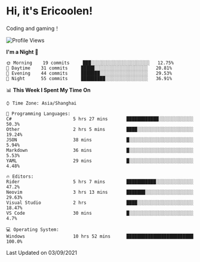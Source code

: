 # Hi, it's Ericoolen!
Coding and gaming！

<!--START_SECTION:waka-->
![Profile Views](http://img.shields.io/badge/Profile%20Views-113-blue)

**I'm a Night 🦉** 

```text
🌞 Morning    19 commits     ███░░░░░░░░░░░░░░░░░░░░░░   12.75% 
🌆 Daytime    31 commits     █████░░░░░░░░░░░░░░░░░░░░   20.81% 
🌃 Evening    44 commits     ███████░░░░░░░░░░░░░░░░░░   29.53% 
🌙 Night      55 commits     █████████░░░░░░░░░░░░░░░░   36.91%

```


📊 **This Week I Spent My Time On** 

```text
⌚︎ Time Zone: Asia/Shanghai

💬 Programming Languages: 
C#                       5 hrs 27 mins       ████████████░░░░░░░░░░░░░   50.3% 
Other                    2 hrs 5 mins        ████░░░░░░░░░░░░░░░░░░░░░   19.24% 
JSON                     38 mins             █░░░░░░░░░░░░░░░░░░░░░░░░   5.94% 
Markdown                 36 mins             █░░░░░░░░░░░░░░░░░░░░░░░░   5.53% 
YAML                     29 mins             █░░░░░░░░░░░░░░░░░░░░░░░░   4.48%

🔥 Editors: 
Rider                    5 hrs 7 mins        ███████████░░░░░░░░░░░░░░   47.2% 
Neovim                   3 hrs 13 mins       ███████░░░░░░░░░░░░░░░░░░   29.63% 
Visual Studio            2 hrs               ████░░░░░░░░░░░░░░░░░░░░░   18.47% 
VS Code                  30 mins             █░░░░░░░░░░░░░░░░░░░░░░░░   4.7%

💻 Operating System: 
Windows                  10 hrs 52 mins      █████████████████████████   100.0%

```


 Last Updated on 03/09/2021
<!--END_SECTION:waka-->

